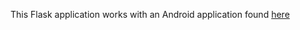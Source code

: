 This Flask application works with an Android application found [here](https://bitbucket.org/Labvolution/restful-python)

